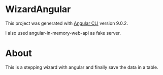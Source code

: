 # WizardAngular

This project was generated with [Angular CLI](https://github.com/angular/angular-cli) version 9.0.2.

I also used angular-in-memory-web-api as fake server.


# About

This is a stepping wizard with angular and finally save the data in a table.
